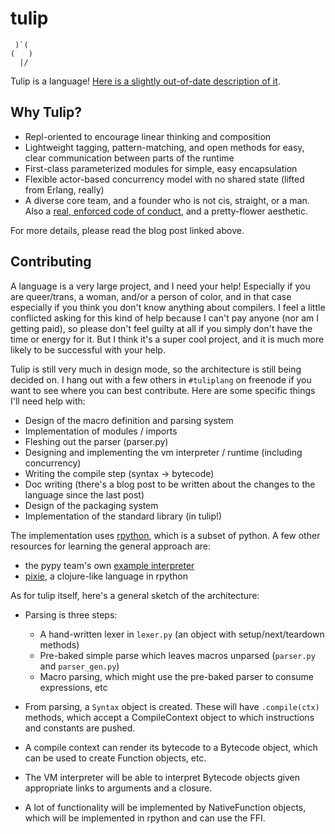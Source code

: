 # tulip

```
 )`(
(   )
  |/
```

[coc]: http://tinyurl.com/tulip-conduct "Code of Conduct"

Tulip is a language! [Here is a slightly out-of-date description of it](http://www.jneen.net/posts/2015-03-01-tulip-language).

## Why Tulip?

* Repl-oriented to encourage linear thinking and composition
* Lightweight tagging, pattern-matching, and open methods for easy, clear communication between parts of the runtime
* First-class parameterized modules for simple, easy encapsulation
* Flexible actor-based concurrency model with no shared state (lifted from Erlang, really)
* A diverse core team, and a founder who is not cis, straight, or a man. Also a [real, enforced code of conduct][coc], and a pretty-flower aesthetic.

For more details, please read the blog post linked above.

## Contributing

A language is a very large project, and I need your help!  Especially if you are queer/trans, a woman, and/or a person of color, and in that case especially if you think you don't know anything about compilers.  I feel a little conflicted asking for this kind of help because I can't pay anyone (nor am I getting paid), so please don't feel guilty at all if you simply don't have the time or energy for it.  But I think it's a super cool project, and it is much more likely to be successful with your help.

Tulip is still very much in design mode, so the architecture is still being decided on.  I hang out with a few others in `#tuliplang` on freenode if you want to see where you can best contribute.  Here are some specific things I'll need help with:

* Design of the macro definition and parsing system
* Implementation of modules / imports
* Fleshing out the parser (parser.py)
* Designing and implementing the vm interpreter / runtime (including concurrency)
* Writing the compile step (syntax -> bytecode)
* Doc writing (there's a blog post to be written about the changes to the language since the last post)
* Design of the packaging system
* Implementation of the standard library (in tulip!)

The implementation uses [rpython](https://rpython.readthedocs.org/), which is a subset of python. A few other resources for learning the general approach are:
  * the pypy team's own [example interpreter](https://bitbucket.org/pypy/example-interpreter)
  * [pixie](https://github.com/pixie-lang/pixie), a clojure-like language in rpython

As for tulip itself, here's a general sketch of the architecture:

* Parsing is three steps:
  - A hand-written lexer in `lexer.py` (an object with setup/next/teardown methods)
  - Pre-baked simple parse which leaves macros unparsed (`parser.py` and `parser_gen.py`)
  - Macro parsing, which might use the pre-baked parser to consume expressions, etc

* From parsing, a `Syntax` object is created.  These will have `.compile(ctx)` methods, which accept a CompileContext object to which instructions and constants are pushed.
* A compile context can render its bytecode to a Bytecode object, which can be used to create Function objects, etc.
* The VM interpreter will be able to interpret Bytecode objects given appropriate links to arguments and a closure.

* A lot of functionality will be implemented by NativeFunction objects, which will be implemented in rpython and can use the FFI.
